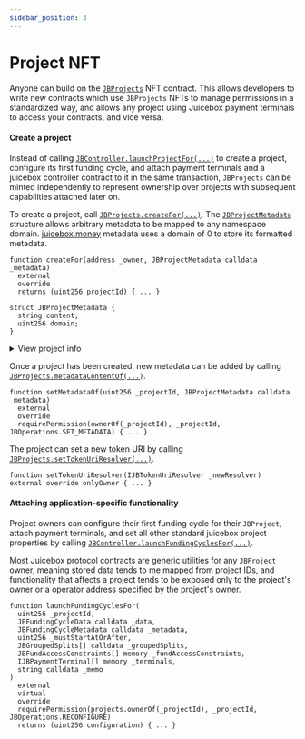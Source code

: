 ```yaml
---
sidebar_position: 3
---
```


# Project NFT

Anyone can build on the [`JBProjects`](/api/contracts/jbprojects) NFT contract. This allows developers to write new contracts which use `JBProjects` NFTs to manage permissions in a standardized way, and allows any project using Juicebox payment terminals to access your contracts, and vice versa. 

#### Create a project

Instead of calling [`JBController.launchProjectFor(...)`](/api/contracts/or-controllers/jbcontroller/write/launchprojectfor.md) to create a project, configure its first funding cycle, and attach payment terminals and a juicebox controller contract to it in the same transaction, `JBProjects` can be minted independently to represent ownership over projects with subsequent capabilities attached later on.

To create a project, call [`JBProjects.createFor(...)`](/api/contracts/jbprojects/write/createfor.md). The [`JBProjectMetadata`](/api/data-structures/jbprojectmetadata.md) structure allows arbitrary metadata to be mapped to any namespace domain. [juicebox.money](https://juicebox.money) metadata uses a domain of 0 to store its formatted metadata.

```
function createFor(address _owner, JBProjectMetadata calldata _metadata)
  external
  override
  returns (uint256 projectId) { ... }
```

```
struct JBProjectMetadata {
  string content;
  uint256 domain;
}
```

<details>

<summary>View project info</summary>

Launching a project will mint a new NFT in the [`JBProjects`](/api/contracts/jbprojects/README.md) contract. The owner can be found using [`JBProjects.ownerOf(...)`](https://docs.openzeppelin.com/contracts/3.x/api/token/erc721#IERC721-ownerOf-uint256-).

```
function ownerOf(uint256 _projectId) external returns (address owner) { ... }
```

The project's metadata can be found using [`JBProjects.metadataContentOf(...)`](/api/contracts/jbprojects/properties/metadatacontentof.md).

```
function metadataContentOf(uint256 _projectId, uint256 _domain)
  external
  view
  returns (string memory) { ... }
```

</details>

Once a project has been created, new metadata can be added by calling [`JBProjects.metadataContentOf(...)`](/api/contracts/jbprojects/properties/metadatacontentof.md).

```
function setMetadataOf(uint256 _projectId, JBProjectMetadata calldata _metadata)
  external
  override
  requirePermission(ownerOf(_projectId), _projectId, JBOperations.SET_METADATA) { ... }
```

The project can set a new token URI by calling [`JBProjects.setTokenUriResolver(...)`](/api/contracts/jbprojects/properties/settokenuriresolver.md).

```
function setTokenUriResolver(IJBTokenUriResolver _newResolver) external override onlyOwner { ... }
```

#### Attaching application-specific functionality

Project owners can configure their first funding cycle for their `JBProject`, attach payment terminals, and set all other standard juicebox project properties by calling [`JBController.launchFundingCyclesFor(...)`](/api/contracts/or-controllers/jbcontroller/write/launchfundingcyclesfor.md). 

Most Juicebox protocol contracts are generic utilities for any `JBProject` owner, meaning stored data tends to me mapped from project IDs, and functionality that affects a project tends to be exposed only to the project's owner or a operator address specified by the project's owner.

```
function launchFundingCyclesFor(
  uint256 _projectId,
  JBFundingCycleData calldata _data,
  JBFundingCycleMetadata calldata _metadata,
  uint256 _mustStartAtOrAfter,
  JBGroupedSplits[] calldata _groupedSplits,
  JBFundAccessConstraints[] memory _fundAccessConstraints,
  IJBPaymentTerminal[] memory _terminals,
  string calldata _memo
)
  external
  virtual
  override
  requirePermission(projects.ownerOf(_projectId), _projectId, JBOperations.RECONFIGURE)
  returns (uint256 configuration) { ... }
```